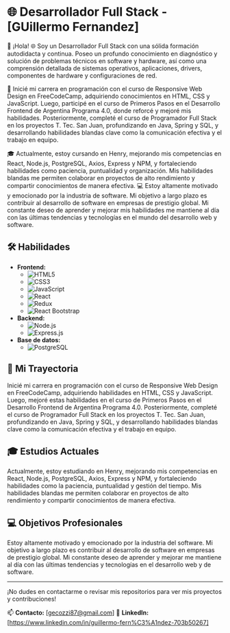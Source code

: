 # 🌐 Desarrollador Full Stack - [GUillermo Fernandez] 

👋 ¡Hola! 
🌐 Soy un Desarrollador Full Stack con una sólida formación autodidacta y continua. Poseo un profundo conocimiento en diagnóstico y solución de problemas técnicos en software y hardware, así como una comprensión detallada de sistemas operativos, aplicaciones, drivers, componentes de hardware y configuraciones de red.

🚀 Inicié mi carrera en programación con el curso de Responsive Web Design en FreeCodeCamp, adquiriendo conocimientos en HTML, CSS y JavaScript. Luego, participé en el curso de Primeros Pasos en el Desarrollo Frontend de Argentina Programa 4.0, donde reforcé y mejoré mis habilidades. Posteriormente, completé el curso de Programador Full Stack en los proyectos T. Tec. San Juan, profundizando en Java, Spring y SQL, y desarrollando habilidades blandas clave como la comunicación efectiva y el trabajo en equipo.

🎓 Actualmente, estoy cursando en Henry, mejorando mis competencias en React, Node.js, PostgreSQL, Axios, Express y NPM, y fortaleciendo habilidades como paciencia, puntualidad y organización. Mis habilidades blandas me permiten colaborar en proyectos de alto rendimiento y compartir conocimientos de manera efectiva.
💻 Estoy altamente motivado y emocionado por la industria de software. Mi objetivo a largo plazo es contribuir al desarrollo de software en empresas de prestigio global. Mi constante deseo de aprender y mejorar mis habilidades me mantiene al día con las últimas tendencias y tecnologías en el mundo del desarrollo web y software.

## 🛠 Habilidades

- **Frontend:**
  - ![HTML5](https://img.shields.io/badge/HTML5-E34F26?style=for-the-badge&logo=html5&logoColor=white)
  - ![CSS3](https://img.shields.io/badge/CSS3-1572B6?style=for-the-badge&logo=css3&logoColor=white)
  - ![JavaScript](https://img.shields.io/badge/JavaScript-F7DF1E?style=for-the-badge&logo=javascript&logoColor=black)
  - ![React](https://img.shields.io/badge/React-61DAFB?style=for-the-badge&logo=react&logoColor=black)
  - ![Redux](https://img.shields.io/badge/Redux-764ABC?style=for-the-badge&logo=redux&logoColor=white)
  - ![React Bootstrap](https://img.shields.io/badge/React%20Bootstrap-563D7C?style=for-the-badge&logo=bootstrap&logoColor=white)
- **Backend:**
  - ![Node.js](https://img.shields.io/badge/Node.js-339933?style=for-the-badge&logo=nodedotjs&logoColor=white)
  - ![Express.js](https://img.shields.io/badge/Express.js-000000?style=for-the-badge&logo=express&logoColor=white)
- **Base de datos:**
  - ![PostgreSQL](https://img.shields.io/badge/PostgreSQL-336791?style=for-the-badge&logo=postgresql&logoColor=white)

## 🚀 Mi Trayectoria

Inicié mi carrera en programación con el curso de Responsive Web Design en FreeCodeCamp, adquiriendo habilidades en HTML, CSS y JavaScript. Luego, mejoré estas habilidades en el curso de Primeros Pasos en el Desarrollo Frontend de Argentina Programa 4.0. Posteriormente, completé el curso de Programador Full Stack en los proyectos T. Tec. San Juan, profundizando en Java, Spring y SQL, y desarrollando habilidades blandas clave como la comunicación efectiva y el trabajo en equipo.

## 🎓 Estudios Actuales

Actualmente, estoy estudiando en Henry, mejorando mis competencias en React, Node.js, PostgreSQL, Axios, Express y NPM, y fortaleciendo habilidades como la paciencia, puntualidad y gestión del tiempo. Mis habilidades blandas me permiten colaborar en proyectos de alto rendimiento y compartir conocimientos de manera efectiva.

## 💻 Objetivos Profesionales

Estoy altamente motivado y emocionado por la industria del software. Mi objetivo a largo plazo es contribuir al desarrollo de software en empresas de prestigio global. Mi constante deseo de aprender y mejorar me mantiene al día con las últimas tendencias y tecnologías en el desarrollo web y de software.

---

¡No dudes en contactarme o revisar mis repositorios para ver mis proyectos y contribuciones!

📫 **Contacto:** [gecozzi87@gmail.com]
🔗 **LinkedIn:** [https://www.linkedin.com/in/guillermo-fern%C3%A1ndez-703b50267]
